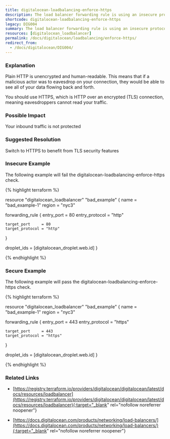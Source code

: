 ```yaml
---
title: digitalocean-loadbalancing-enforce-https
description: The load balancer forwarding rule is using an insecure protocol as an entrypoint
shortcode: digitalocean-loadbalancing-enforce-https
legacy: DIG004
summary: The load balancer forwarding rule is using an insecure protocol as an entrypoint 
resources: [digitalocean_loadbalancer] 
permalink: /docs/digitalocean/loadbalancing/enforce-https/
redirect_from: 
  - /docs/digitalocean/DIG004/
---
```


### Explanation


Plain HTTP is unencrypted and human-readable. This means that if a malicious actor was to eavesdrop on your connection, they would be able to see all of your data flowing back and forth.

You should use HTTPS, which is HTTP over an encrypted (TLS) connection, meaning eavesdroppers cannot read your traffic.


### Possible Impact
Your inbound traffic is not protected

### Suggested Resolution
Switch to HTTPS to benefit from TLS security features


### Insecure Example

The following example will fail the digitalocean-loadbalancing-enforce-https check.

{% highlight terraform %}

resource "digitalocean_loadbalancer" "bad_example" {
  name   = "bad_example-1"
  region = "nyc3"

  forwarding_rule {
    entry_port     = 80
    entry_protocol = "http"

    target_port     = 80
    target_protocol = "http"
  }

  droplet_ids = [digitalocean_droplet.web.id]
}

{% endhighlight %}



### Secure Example

The following example will pass the digitalocean-loadbalancing-enforce-https check.

{% highlight terraform %}

resource "digitalocean_loadbalancer" "bad_example" {
  name   = "bad_example-1"
  region = "nyc3"
  
  forwarding_rule {
	entry_port     = 443
	entry_protocol = "https"
  
	target_port     = 443
	target_protocol = "https"
  }
  
  droplet_ids = [digitalocean_droplet.web.id]
}

{% endhighlight %}



### Related Links


- [https://registry.terraform.io/providers/digitalocean/digitalocean/latest/docs/resources/loadbalancer](https://registry.terraform.io/providers/digitalocean/digitalocean/latest/docs/resources/loadbalancer){:target="_blank" rel="nofollow noreferrer noopener"}

- [https://docs.digitalocean.com/products/networking/load-balancers/](https://docs.digitalocean.com/products/networking/load-balancers/){:target="_blank" rel="nofollow noreferrer noopener"}


